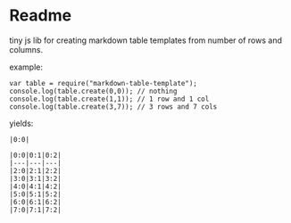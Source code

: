 # Readme

tiny js lib for creating markdown table templates from number of rows and columns.

example: 

    var table = require("markdown-table-template");
    console.log(table.create(0,0)); // nothing
    console.log(table.create(1,1)); // 1 row and 1 col
    console.log(table.create(3,7)); // 3 rows and 7 cols

yields: 

    |0:0|

    |0:0|0:1|0:2|
    |---|---|---|
    |2:0|2:1|2:2|
    |3:0|3:1|3:2|
    |4:0|4:1|4:2|
    |5:0|5:1|5:2|
    |6:0|6:1|6:2|
    |7:0|7:1|7:2|
